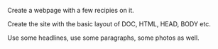 Create a webpage with a few recipies on it. 

Create the site with the basic layout of DOC, HTML, HEAD, BODY etc. 

Use some headlines, use some paragraphs, some photos as well. 